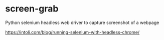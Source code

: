 # screen-grab
Python selenium headless web driver to capture screenshot of a webpage

https://intoli.com/blog/running-selenium-with-headless-chrome/
